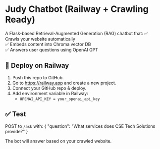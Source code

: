 # Judy Chatbot (Railway + Crawling Ready)

A Flask-based Retrieval-Augmented Generation (RAG) chatbot that:
✅ Crawls your website automatically  
✅ Embeds content into Chroma vector DB  
✅ Answers user questions using OpenAI GPT

## 🚀 Deploy on Railway
1. Push this repo to GitHub.
2. Go to https://railway.app and create a new project.
3. Connect your GitHub repo & deploy.
4. Add environment variable in Railway:
   - `OPENAI_API_KEY = your_openai_api_key`

## ✅ Test
POST to `/ask` with:
{
  "question": "What services does CSE Tech Solutions provide?"
}

The bot will answer based on your crawled website.
